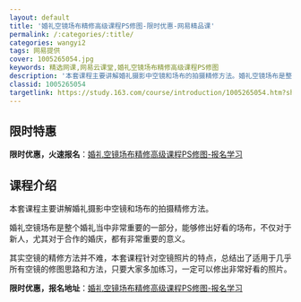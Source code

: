 ```yaml
---
layout: default
title: '婚礼空镜场布精修高级课程PS修图-限时优惠-网易精品课'
permalink: /:categories/:title/
categories: wangyi2
tags: 网易提供
cover: 1005265054.jpg
keywords: 精选网课,网易云课堂,婚礼空镜场布精修高级课程PS修图
description: '本套课程主要讲解婚礼摄影中空镜和场布的拍摄精修方法。婚礼空镜场布是整个婚礼当中非常重要的一部分，能够修出好看的场布，不仅'
classid: 1005265054
targetlink: https://study.163.com/course/introduction/1005265054.htm?share=1&shareId=1025206652&utm_campaign=share&utm_medium=iphoneShare&utm_source=&utm_u=1025206652
---
```


## 限时特惠

**限时优惠，火速报名**：[婚礼空镜场布精修高级课程PS修图-报名学习](https://study.163.com/course/introduction/1005265054.htm?share=1&shareId=1025206652&utm_campaign=share&utm_medium=iphoneShare&utm_source=&utm_u=1025206652)

## 课程介绍

本套课程主要讲解婚礼摄影中空镜和场布的拍摄精修方法。

   婚礼空镜场布是整个婚礼当中非常重要的一部分，能够修出好看的场布，不仅对于新人，尤其对于合作的婚庆，都有非常重要的意义。

   其实空镜的精修方法并不难，本套课程针对空镜照片的特点，总结出了适用于几乎所有空镜的修图思路和方法，只要大家多加练习，一定可以修出非常好看的照片。

**限时优惠，报名地址**：[婚礼空镜场布精修高级课程PS修图-报名学习](https://study.163.com/course/introduction/1005265054.htm?share=1&shareId=1025206652&utm_campaign=share&utm_medium=iphoneShare&utm_source=&utm_u=1025206652)

